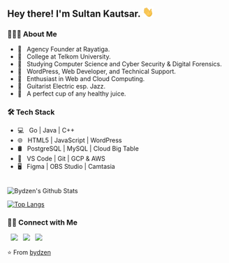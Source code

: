 <h2> Hey there! I'm Sultan Kautsar. <img src="https://github.com/bydzen/bydzen/blob/main/assets/hi.gif" width="25"></h2>
<!--<img align="right" alt="GIF" src="https://raw.githubusercontent.com/bydzen/bydzen/main/assets/main.gif" width="500"/>-->

<h3> 👨🏻‍💻 About Me </h3>

- 🔭 &nbsp; Agency Founder at Rayatiga.
- 🏫 &nbsp; College at Telkom University.
- 🤯 &nbsp; Studying Computer Science and Cyber Security & Digital Forensics.
- 💼 &nbsp; WordPress, Web Developer, and Technical Support.
- 🌱 &nbsp; Enthusiast in Web and Cloud Computing.
- 🎸 &nbsp; Guitarist Electric esp. Jazz.
- 🥤 &nbsp; A perfect cup of any healthy juice. 

<h3>🛠 Tech Stack</h3>

- 💻 &nbsp; Go | Java | C++ 
- 🌐 &nbsp; HTML5 | JavaScript | WordPress
- 🛢 &nbsp; PostgreSQL | MySQL | Cloud Big Table
- 🔧 &nbsp; VS Code | Git | GCP & AWS
- 🖥 &nbsp; Figma | OBS Studio | Camtasia

<br>

<img align="center" src="https://github-readme-stats.vercel.app/api?username=bydzen&include_all_commits=true&count_private=true&show_icons=true&line_height=20&title_color=7A7ADB&icon_color=2234AE&text_color=D3D3D3&bg_color=0,000000,130F40" alt="Bydzen's Github Stats">

</br>

[![Top Langs](https://github-readme-stats.vercel.app/api/top-langs/?username=bydzen&layout=compact&text_color=daf7dc&bg_color=151515)](https://github.com/bydzen?tab=repositories)


<h3> 🤝🏻 Connect with Me </h3>

<p align="left">  
&nbsp; <a href="https://www.instagram.com/bydzen/" target="_blank" rel="noopener noreferrer"><img src="https://img.icons8.com/plasticine/100/000000/instagram-new.png" width="50" /></a>  
&nbsp; <a href="https://www.linkedin.com/in/sultankautsar/" target="_blank" rel="noopener noreferrer"><img src="https://img.icons8.com/plasticine/100/000000/linkedin.png" width="50" /></a>
&nbsp; <a href="mailto:admin@rayatiga.com" target="_blank" rel="noopener noreferrer"><img src="https://img.icons8.com/plasticine/100/000000/gmail.png"  width="50" /></a>
</p>

⭐️ From [bydzen](https://github.com/bydzen)
